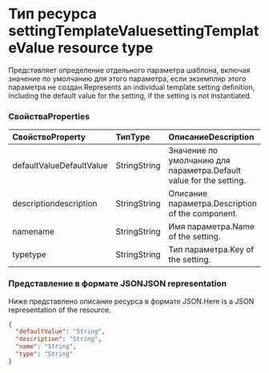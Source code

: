 # <a name="settingtemplatevalue-resource-type"></a><span data-ttu-id="af0c9-101">Тип ресурса settingTemplateValue</span><span class="sxs-lookup"><span data-stu-id="af0c9-101">settingTemplateValue resource type</span></span>

<span data-ttu-id="af0c9-102">Представляет определение отдельного параметра шаблона, включая значение по умолчанию для этого параметра, если экземпляр этого параметра не создан.</span><span class="sxs-lookup"><span data-stu-id="af0c9-102">Represents an individual template setting definition, including the default value for the setting, if the setting is not instantiated.</span></span>

### <a name="properties"></a><span data-ttu-id="af0c9-103">Свойства</span><span class="sxs-lookup"><span data-stu-id="af0c9-103">Properties</span></span>

| <span data-ttu-id="af0c9-104">Свойство</span><span class="sxs-lookup"><span data-stu-id="af0c9-104">Property</span></span> | <span data-ttu-id="af0c9-105">Тип</span><span class="sxs-lookup"><span data-stu-id="af0c9-105">Type</span></span> | <span data-ttu-id="af0c9-106">Описание</span><span class="sxs-lookup"><span data-stu-id="af0c9-106">Description</span></span> |
|:---------------|:--------|:----------|
|<span data-ttu-id="af0c9-107">defaultValue</span><span class="sxs-lookup"><span data-stu-id="af0c9-107">DefaultValue</span></span>|<span data-ttu-id="af0c9-108">String</span><span class="sxs-lookup"><span data-stu-id="af0c9-108">String</span></span>| <span data-ttu-id="af0c9-109">Значение по умолчанию для параметра.</span><span class="sxs-lookup"><span data-stu-id="af0c9-109">Default value for the setting.</span></span> |
|<span data-ttu-id="af0c9-110">description</span><span class="sxs-lookup"><span data-stu-id="af0c9-110">description</span></span>|<span data-ttu-id="af0c9-111">String</span><span class="sxs-lookup"><span data-stu-id="af0c9-111">String</span></span>| <span data-ttu-id="af0c9-112">Описание параметра.</span><span class="sxs-lookup"><span data-stu-id="af0c9-112">Description of the component.</span></span> |
|<span data-ttu-id="af0c9-113">name</span><span class="sxs-lookup"><span data-stu-id="af0c9-113">name</span></span>|<span data-ttu-id="af0c9-114">String</span><span class="sxs-lookup"><span data-stu-id="af0c9-114">String</span></span>| <span data-ttu-id="af0c9-115">Имя параметра.</span><span class="sxs-lookup"><span data-stu-id="af0c9-115">Name of the setting.</span></span> |
|<span data-ttu-id="af0c9-116">type</span><span class="sxs-lookup"><span data-stu-id="af0c9-116">type</span></span>|<span data-ttu-id="af0c9-117">String</span><span class="sxs-lookup"><span data-stu-id="af0c9-117">String</span></span>| <span data-ttu-id="af0c9-118">Тип параметра.</span><span class="sxs-lookup"><span data-stu-id="af0c9-118">Key of the setting.</span></span> |

### <a name="json-representation"></a><span data-ttu-id="af0c9-119">Представление в формате JSON</span><span class="sxs-lookup"><span data-stu-id="af0c9-119">JSON representation</span></span>

<span data-ttu-id="af0c9-120">Ниже представлено описание ресурса в формате JSON.</span><span class="sxs-lookup"><span data-stu-id="af0c9-120">Here is a JSON representation of the resource.</span></span>

<!-- {
  "blockType": "resource",
  "optionalProperties": [

  ],
  "@odata.type": "microsoft.graph.settingTemplateValue"
}-->

```json
{
  "defaultValue": "String",
  "description": "String",
  "name": "String",
  "type": "String"
}

```


<!-- uuid: 8fcb5dbc-d5aa-4681-8e31-b001d5168d79
2015-10-25 14:57:30 UTC -->
<!-- {
  "type": "#page.annotation",
  "description": "settingTemplateValue resource",
  "keywords": "",
  "section": "documentation",
  "tocPath": ""
}-->